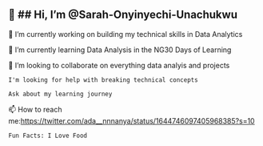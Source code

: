 👋 ## Hi, I’m @Sarah-Onyinyechi-Unachukwu
 -
 👀 I’m currently working on building my technical skills in Data Analytics
 
 🌱 I’m currently learning Data Analysis in the NG30 Days of Learning
 
 💞️ I’m looking to collaborate on everything data analyis and projects
 
    I'm looking for help with breaking technical concepts 
    
    Ask about my learning journey
    
 📫 How to reach me:https://twitter.com/ada__nnnanya/status/1644746097405968385?s=10
 
    Fun Facts: I Love Food
